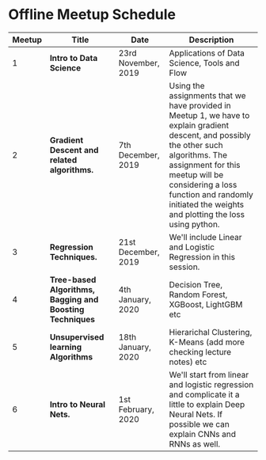 # Offline Meetup Schedule
|Meetup  | Title      | Date | Description|
|--------|------------|------------|------------|
|1| **Intro to Data Science** | 23rd November, 2019 | Applications of Data Science, Tools and Flow |
|2| **Gradient Descent and related algorithms.** | 7th December, 2019 | Using the assignments that we have provided in Meetup 1, we have to explain gradient descent, and possibly the other such algorithms. The assignment for this meetup will be considering a loss function and randomly initiated the weights and plotting the loss using python.|
|3| **Regression Techniques.** | 21st December, 2019 | We'll include Linear and Logistic Regression in this session.|
|4| **Tree-based Algorithms, Bagging and Boosting Techniques** | 4th January, 2020 | Decision Tree, Random Forest, XGBoost, LightGBM etc|
|5| **Unsupervised learning Algorithms** | 18th January, 2020 | Hierarichal Clustering, K-Means (add more checking lecture notes) etc|
|6| **Intro to Neural Nets.** | 1st February, 2020 | We'll start from linear and logistic regression and complicate it a little to explain Deep Neural Nets. If possible we can explain CNNs and RNNs as well.|
